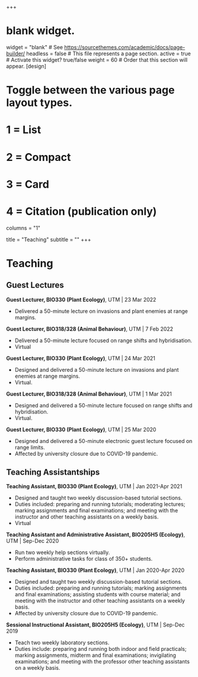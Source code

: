 +++
# blank widget.
widget = "blank"  # See https://sourcethemes.com/academic/docs/page-builder/
headless = false  # This file represents a page section.
active = true  # Activate this widget? true/false
weight = 60  # Order that this section will appear.
[design]
  # Toggle between the various page layout types.
  #   1 = List
  #   2 = Compact
  #   3 = Card
  #   4 = Citation (publication only)
 columns = "1"

title = "Teaching"
subtitle = ""
+++

# Teaching

## Guest Lectures

**Guest Lecturer, BIO330 (Plant Ecology)**, UTM | 23 Mar 2022

* Delivered a 50-minute lecture on invasions and plant enemies at range margins.

**Guest Lecturer, BIO318/328 (Animal Behaviour)**, UTM | 7 Feb 2022

* Delivered a 50-minute lecture focused on range shifts and hybridisation.
* Virtual

**Guest Lecturer, BIO330 (Plant Ecology)**, UTM | 24 Mar 2021

* Designed and delivered a 50-minute lecture on invasions and plant enemies at range margins.
* Virtual.

**Guest Lecturer, BIO318/328 (Animal Behaviour)**, UTM | 1 Mar 2021

* Designed and delivered a 50-minute lecture focused on range shifts and hybridisation.
* Virtual.

**Guest Lecturer, BIO330 (Plant Ecology)**, UTM | 25 Mar 2020

* Designed and delivered a 50-minute electronic guest lecture focused on range limits.
* Affected by university closure due to COVID-19 pandemic.

## Teaching Assistantships 

**Teaching Assistant, BIO330 (Plant Ecology)**, UTM | Jan 2021-Apr 2021

* Designed and taught two weekly discussion-based tutorial sections.
* Duties included: preparing and running tutorials; moderating lectures; marking assignments and final examinations; and meeting with the instructor and other teaching assistants on a weekly basis.
* Virtual

**Teaching Assistant and Administrative Assistant, BIO205H5 (Ecology)**, UTM | Sep-Dec 2020

* Run two weekly help sections virtually.
* Perform administrative tasks for class of 350+ students.

**Teaching Assistant, BIO330 (Plant Ecology)**, UTM | Jan 2020-Apr 2020

* Designed and taught two weekly discussion-based tutorial sections.
* Duties included: preparing and running tutorials; marking assignments and final examinations; assisting students with course material; and meeting with the instructor and other teaching assistants on a weekly basis.
* Affected by university closure due to COVID-19 pandemic.

**Sessional Instructional Assistant, BIO205H5 (Ecology)**, UTM | Sep-Dec 2019

* Teach two weekly laboratory sections.
* Duties include: preparing and running both indoor and field practicals; marking assignments, midterm and final examinations; invigilating examinations; and meeting with the professor other teaching assistants on a weekly basis.
